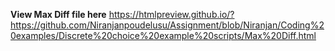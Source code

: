 **View Max Diff file here**
https://htmlpreview.github.io/?https://github.com/Niranjanpoudelusu/Assignment/blob/Niranjan/Coding%20examples/Discrete%20choice%20example%20scripts/Max%20Diff.html
